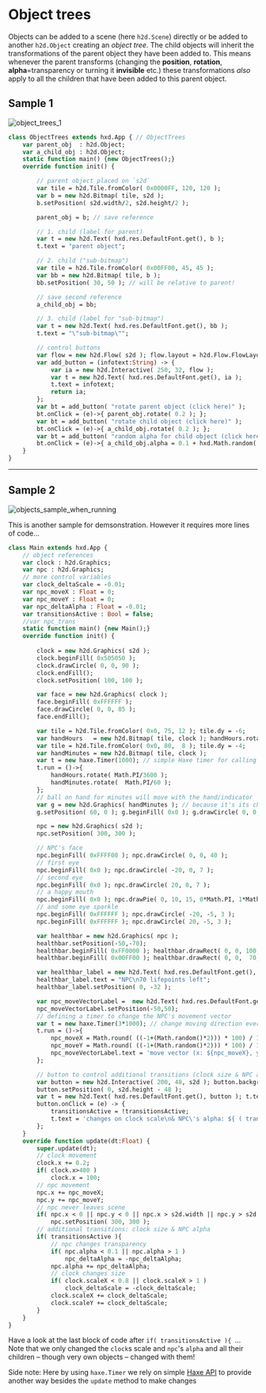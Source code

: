 # Object trees
Objects can be added to a scene (here `h2d.Scene`) directly or be added to another `h2d.Object` creating an *object tree*.
The child objects will inherit the transformations of the parent object they have been added to. This means whenever the parent transforms (changing the **position**, **rotation**, **alpha**=transparency or turning it **invisible** etc.) these transformations *also* apply to all the children that have been added to this parent object.

## Sample 1

![object_trees_1](https://user-images.githubusercontent.com/88530062/174784269-bd8106d7-cb33-4665-b70c-b9db7c61dae3.png)

```haxe
class ObjectTrees extends hxd.App { // ObjectTrees
    var parent_obj  : h2d.Object;
    var a_child_obj : h2d.Object;
    static function main() {new ObjectTrees();}
    override function init() {

        // parent object placed on `s2d`
        var tile = h2d.Tile.fromColor( 0x0000FF, 120, 120 );
        var b = new h2d.Bitmap( tile, s2d );
        b.setPosition( s2d.width/2, s2d.height/2 );

        parent_obj = b; // save reference

        // 1. child (label for parent)
        var t = new h2d.Text( hxd.res.DefaultFont.get(), b );
        t.text = "parent object";

        // 2. child ("sub-bitmap")
        var tile = h2d.Tile.fromColor( 0x00FF00, 45, 45 );
        var bb = new h2d.Bitmap( tile, b );
        bb.setPosition( 30, 50 ); // will be relative to parent!

        // save second reference
        a_child_obj = bb;

        // 3. child (label for "sub-bitmap")
        var t = new h2d.Text( hxd.res.DefaultFont.get(), bb );
        t.text = "\"sub-bitmap\"";

        // control buttons
        var flow = new h2d.Flow( s2d ); flow.layout = h2d.Flow.FlowLayout.Vertical;
        var add_button = (infotext:String) -> {
            var ia = new h2d.Interactive( 250, 32, flow );
            var t = new h2d.Text( hxd.res.DefaultFont.get(), ia );
            t.text = infotext;
            return ia;
        };
        var bt = add_button( "rotate parent object (click here)" );
        bt.onClick = (e)->{ parent_obj.rotate( 0.2 ); };
        var bt = add_button( "rotate child object (click here)" );
        bt.onClick = (e)->{ a_child_obj.rotate( 0.2 ); };
        var bt = add_button( "random alpha for child object (click here)" );
        bt.onClick = (e)->{ a_child_obj.alpha = 0.1 + hxd.Math.random( 0.9 ); };
    }
}
```

---
## Sample 2

![objects_sample_when_running](https://user-images.githubusercontent.com/88530062/174419588-1ca660b6-0cb5-4c92-ab15-f715ef88cfc5.png)

This is another sample for demsonstration. However it requires more lines of code...

```haxe
class Main extends hxd.App {
    // object references
    var clock : h2d.Graphics;
    var npc : h2d.Graphics;
    // more control variables
    var clock_deltaScale = -0.01;
    var npc_moveX : Float = 0;
    var npc_moveY : Float = 0;
    var npc_deltaAlpha : Float = -0.01;
    var transitionsActive : Bool = false;
    //var npc_trans
    static function main() {new Main();}
    override function init() {
        
        clock = new h2d.Graphics( s2d );
        clock.beginFill( 0x505050 );
        clock.drawCircle( 0, 0, 90 );
        clock.endFill();
        clock.setPosition( 100, 100 );

        var face = new h2d.Graphics( clock );
        face.beginFill( 0xFFFFFF );
        face.drawCircle( 0, 0, 85 );
        face.endFill();

        var tile = h2d.Tile.fromColor( 0x0, 75, 12 ); tile.dy = -6;
        var handHours   = new h2d.Bitmap( tile, clock ); handHours.rotation = 1.5*Math.PI;
        var tile = h2d.Tile.fromColor( 0x0, 80,  8 ); tile.dy = -4;
        var handMinutes = new h2d.Bitmap( tile, clock );
        var t = new haxe.Timer(1000); // simple Haxe timer for calling a function to move the hands
        t.run = ()->{
            handHours.rotate( Math.PI/3600 );
            handMinutes.rotate(  Math.PI/60 );
        };
        // ball on hand for minutes will move with the hand/indicator
        var g = new h2d.Graphics( handMinutes ); // because it's its child
        g.setPosition( 60, 0 ); g.beginFill( 0x0 ); g.drawCircle( 0, 0, 8 );

        npc = new h2d.Graphics( s2d );
        npc.setPosition( 300, 300 );

        // NPC's face
        npc.beginFill( 0xFFFF00 ); npc.drawCircle( 0, 0, 40 );
        // first eye
        npc.beginFill( 0x0 ); npc.drawCircle( -20, 0, 7 );
        // second eye
        npc.beginFill( 0x0 ); npc.drawCircle( 20, 0, 7 );
        // a happy mouth
        npc.beginFill( 0x0 ); npc.drawPie( 0, 10, 15, 0*Math.PI, 1*Math.PI );
        // and some eye sparkle
        npc.beginFill( 0xFFFFFF ); npc.drawCircle( -20, -5, 3 );
        npc.beginFill( 0xFFFFFF ); npc.drawCircle( 20, -5, 3 );

        var healthbar = new h2d.Graphics( npc );
        healthbar.setPosition(-50,-70);
        healthbar.beginFill( 0xFF0000 ); healthbar.drawRect( 0, 0, 100, 20 );
        healthbar.beginFill( 0x00FF00 ); healthbar.drawRect( 0, 0,  70, 20 );

        var healthbar_label = new h2d.Text( hxd.res.DefaultFont.get(), healthbar );
        healthbar_label.text = "NPC\n70 lifepoints left";
        healthbar_label.setPosition( 0, -32 );

        var npc_moveVectorLabel =  new h2d.Text( hxd.res.DefaultFont.get(), npc );
        npc_moveVectorLabel.setPosition(-50,50);
        // defining a timer to change the NPC's movement vector
        var t = new haxe.Timer(3*1000); // change moving direction every 5 seconds
        t.run = ()->{
            npc_moveX = Math.round( ((-1+(Math.random()*2))) * 100) / 100;
            npc_moveY = Math.round( ((-1+(Math.random()*2))) * 100) / 100;
            npc_moveVectorLabel.text = 'move vector (x: ${npc_moveX}, y: ${npc_moveY})';
        };

        // button to control additional transitions (clock size & NPC alpha)
        var button = new h2d.Interactive( 200, 48, s2d ); button.backgroundColor = 0xFF0000FF;
        button.setPosition( 0, s2d.height - 48 );
        var t = new h2d.Text( hxd.res.DefaultFont.get(), button ); t.text = "Click to activate\nall transitions";
        button.onClick = (e) -> {
            transitionsActive = !transitionsActive;
            t.text = 'changes on clock scale\n& NPC\'s alpha: ${ ( transitionsActive ? "active" : "inactive" ) }';
        };
    }
    override function update(dt:Float) {
        super.update(dt);
        // clock movement
        clock.x += 0.2;
        if( clock.x>400 )
            clock.x = 100;
        // npc movement
        npc.x += npc_moveX;
        npc.y += npc_moveY;
        // npc never leaves scene
        if( npc.x < 0 || npc.y < 0 || npc.x > s2d.width || npc.y > s2d.height )
            npc.setPosition( 300, 300 );
        // additional transitions: clock size & NPC alpha
        if( transitionsActive ){
            // npc changes transparency
            if( npc.alpha < 0.1 || npc.alpha > 1 )
                npc_deltaAlpha = -npc_deltaAlpha;
            npc.alpha += npc_deltaAlpha;
            // clock changes size
            if( clock.scaleX < 0.8 || clock.scaleX > 1 )
                clock_deltaScale = -clock_deltaScale;
            clock.scaleX += clock_deltaScale;
            clock.scaleY += clock_deltaScale;
        }
    }
}
```

Have a look at the last block of code after `if( transitionsActive ){ `...
Note that we only changed the `clock`s scale and `npc`'s `alpha` and all their children – though very own objects – changed with them!

Side note: Here by using `haxe.Timer` we rely on simple [Haxe API](https://api.haxe.org/) to provide another way besides the `update` method to make changes
